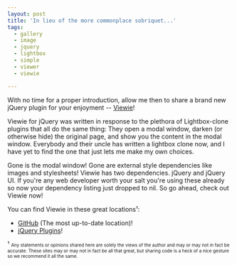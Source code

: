```yaml
---
layout: post
title: 'In lieu of the more commonplace sobriquet...'
tags:
  - gallery
  - image
  - jquery
  - lightbox
  - simple
  - viewer
  - viewie

---
```


With no time for a proper introduction, allow me then to share a brand new jQuery plugin for your enjoyment -- <a href="https://github.com/akoimeexx/jQuery-Viewie-Plugin" target="_blank">Viewie</a>!

Viewie for jQuery was written in response to the plethora of Lightbox-clone plugins that all do the same thing: They open a modal window, darken (or otherwise hide) the original page, and show you the content in the modal window. Everybody and their uncle has written a lightbox clone now, and I have yet to find the one that just lets me make my own choices.

Gone is the modal window! Gone are external style dependencies like images and stylesheets! Viewie has two dependencies. jQuery and jQuery UI. If you're any web developer worth your salt you're using these already so now your dependency listing just dropped to nil. So go ahead, check out Viewie now!

You can find Viewie in these great locations¹:
<ul>
	<li><a href="https://github.com/akoimeexx/jQuery-Viewie-Plugin" target="_blank">GitHub</a> (The most up-to-date location)!</li>
	<li><a href="http://plugins.jquery.com/project/viewie" target="_blank">jQuery Plugins</a>!</li>
</ul>
<div>¹ <span style="font-size: x-small;">Any statements or opinions shared here are solely the views of the author and may or may not in fact be accurate. These sites may or may not in fact be all that great, but sharing code is a heck of a nice gesture so we recommend it all the same.</span></div>
